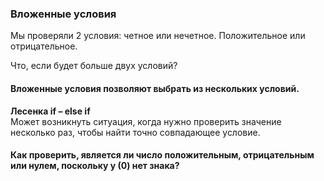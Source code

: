 ### Вложенные условия
Мы проверяли 2 условия: четное или нечетное. Положительное или отрицательное.

Что, если будет больше двух условий?
#### Вложенные условия позволяют выбрать из нескольких условий.
**Лесенка if – else if**      
Может возникнуть ситуация, когда нужно проверить значение несколько раз, чтобы найти точно совпадающее условие.

#### Как проверить, является ли число положительным, отрицательным или нулем, поскольку у (0) нет знака?